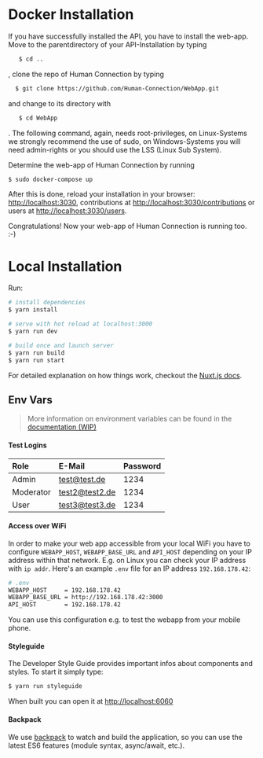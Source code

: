 # Docker Installation

If you have successfully installed the API, you have to install the web-app.
Move to the parentdirectory of your API-Installation by typing

```bash
   $ cd ..
   ```
, clone the repo of Human Connection by typing

 ```bash
   $ git clone https://github.com/Human-Connection/WebApp.git

   ```
and change to its directory with

```bash
   $ cd WebApp
   ```
.
The following command, again, needs root-privileges, on Linux-Systems we strongly recommend the use of sudo, on Windows-Systems you will need admin-rights or you should use the LSS (Linux Sub System).

Determine the web-app of Human Connection by running 

```bash
$ sudo docker-compose up
```
After this is done, reload your installation in your browser: [http://localhost:3030](http://localhost:3030), contributions at [http://localhost:3030/contributions](http://localhost:3030/contributions) or users at [http://localhost:3030/users](http://localhost:3030/users).

Congratulations! Now your web-app of Human Connection is running too. :-)


# Local Installation

Run:

```bash
# install dependencies
$ yarn install

# serve with hot reload at localhost:3000
$ yarn run dev

# build once and launch server
$ yarn run build
$ yarn run start
```

For detailed explanation on how things work, checkout the [Nuxt.js docs](https://github.com/nuxt/nuxt.js).

## Env Vars

> More information on environment variables can be found in the [documentation \(WIP\)](https://docs.human-connection.org/environments/docker-test-production/docker-configuration.html)

#### Test Logins

| Role | E-Mail | Password |
| :--- | :--- | :--- |
| Admin | test@test.de | 1234 |
| Moderator | test2@test2.de | 1234 |
| User | test3@test3.de | 1234 |

#### Access over WiFi

In order to make your web app accessible from your local WiFi you have to
configure `WEBAPP_HOST`, `WEBAPP_BASE_URL` and `API_HOST` depending on your
IP address within that network. E.g. on Linux you can check your IP address with
`ip addr`. Here's an example `.env` file for an IP address `192.168.178.42`:

```sh
# .env 
WEBAPP_HOST     = 192.168.178.42
WEBAPP_BASE_URL = http://192.168.178.42:3000
API_HOST        = 192.168.178.42
```

You can use this configuration e.g. to test the webapp from your mobile phone.


#### Styleguide

The Developer Style Guide provides important infos about components and styles. To start it simply type:

```bash
$ yarn run styleguide
```

When built you can open it at [http://localhost:6060](http://localhost:6060)

#### Backpack

We use [backpack](https://github.com/palmerhq/backpack) to watch and build the application, so you can use the latest ES6 features \(module syntax, async/await, etc.\).

